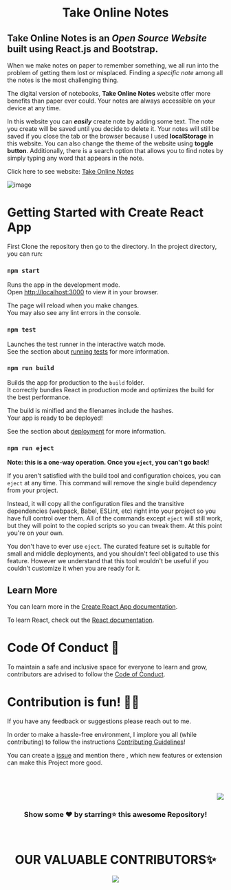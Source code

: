 <div align="center">
<h1> Take Online Notes </h1>
</div>

## Take Online Notes is an _Open Source Website_ built using React.js and Bootstrap.

When we make notes on paper to remember something, we all run into the problem of getting them lost or misplaced. Finding a _specific note_ among all the notes is the most challenging thing.

The digital version of notebooks, **Take Online Notes** website offer more benefits than paper ever could. Your notes are always accessible on your device at any time.

In this website you can **_easily_** create note by adding some text. The note you create will be saved until you decide to delete it. Your notes will still be saved if you close the tab or the browser because I used **localStorage** in this website. You can also change the theme of the website using **toggle button**. Additionally, there is a search option that allows you to find notes by simply typing any word that appears in the note. 

Click here to see website: [Take Online Notes](https://samipak458.github.io/Take-Online-Notes/)

![image](https://user-images.githubusercontent.com/52650290/189545082-30f0e686-fdc1-4fa2-8b79-0dffd79b61d1.png)

# Getting Started with Create React App

First Clone the repository then go to the directory. In the project directory, you can run:

### `npm start`

Runs the app in the development mode.\
Open [http://localhost:3000](http://localhost:3000) to view it in your browser.

The page will reload when you make changes.\
You may also see any lint errors in the console.

### `npm test`

Launches the test runner in the interactive watch mode.\
See the section about [running tests](https://facebook.github.io/create-react-app/docs/running-tests) for more information.

### `npm run build`

Builds the app for production to the `build` folder.\
It correctly bundles React in production mode and optimizes the build for the best performance.

The build is minified and the filenames include the hashes.\
Your app is ready to be deployed!

See the section about [deployment](https://facebook.github.io/create-react-app/docs/deployment) for more information.

### `npm run eject`

**Note: this is a one-way operation. Once you `eject`, you can't go back!**

If you aren't satisfied with the build tool and configuration choices, you can `eject` at any time. This command will remove the single build dependency from your project.

Instead, it will copy all the configuration files and the transitive dependencies (webpack, Babel, ESLint, etc) right into your project so you have full control over them. All of the commands except `eject` will still work, but they will point to the copied scripts so you can tweak them. At this point you're on your own.

You don't have to ever use `eject`. The curated feature set is suitable for small and middle deployments, and you shouldn't feel obligated to use this feature. However we understand that this tool wouldn't be useful if you couldn't customize it when you are ready for it.

## Learn More

You can learn more in the [Create React App documentation](https://facebook.github.io/create-react-app/docs/getting-started).

To learn React, check out the [React documentation](https://reactjs.org/).

# Code Of Conduct 📜

To maintain a safe and inclusive space for everyone to learn and grow, contributors are advised to follow the [Code of Conduct](https://github.com/samipak458/Take-Online-Notes/blob/master/CODE_OF_CONDUCT.md).


# Contribution is fun! ✌🏼

If you have any feedback or suggestions please reach out to me.  

In order to make a hassle-free environment, I implore you all (while contributing) to follow the instructions [Contributing Guidelines](https://github.com/samipak458/Take-Online-Notes/blob/master/CONTRIBUTING.md)!

You can create a <a href="https://github.com/samipak458/Take-Online-Notes/issues">issue</a> and mention there , which new features or extension can make this Project more good.


<!-- ------------------------------------------------------------------------------------------------------------------------------------------------------------------ -->

<br>
  
<br>

<p align="right"><a href="#top"><img src="https://img.shields.io/badge/-Back%20to%20Top-red?style=for-the-badge" /></a></p>

<div align="center">

### Show some ❤️ by starring⭐ this awesome Repository!

</div>
<br>  

<h1 align=center> OUR VALUABLE CONTRIBUTORS✨ </h1>
<p align="center">
  
	
<a href="https://github.com/samipak458/Take-Online-Notes/graphs/contributors">
  <img src="https://contrib.rocks/image?repo=samipak458/Take-Online-Notes" />
</a>
